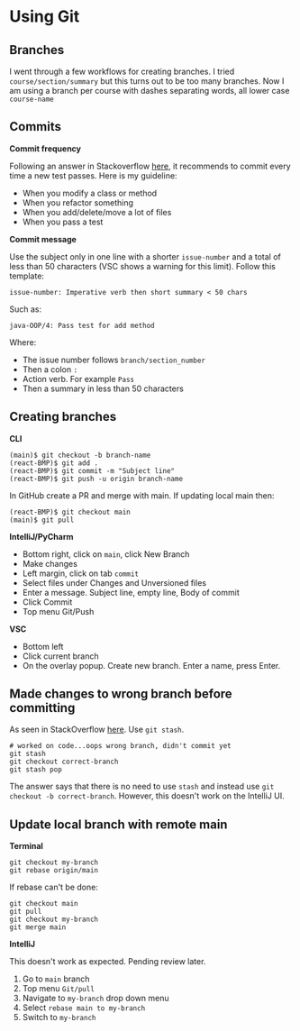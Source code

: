 # Using Git

## Branches

I went through a few workflows for creating branches. I tried `course/section/summary` but this turns out to be too many branches. Now I am using a branch per course with dashes separating words, all lower case `course-name`

## Commits

**Commit frequency**

Following an answer in Stackoverflow [here](https://softwareengineering.stackexchange.com/a/74765), it recommends to commit every time a new test passes. Here is my guideline:

* When you modify a class or method
* When you refactor something
* When you add/delete/move a lot of files
* When you pass a test

**Commit message**

Use the subject only in one line with a shorter `issue-number` and a total of less than 50 characters (VSC shows a warning for this limit). Follow this template:

    issue-number: Imperative verb then short summary < 50 chars

Such as:

    java-OOP/4: Pass test for add method

Where:

* The issue number follows `branch/section_number`
* Then a colon `:`
* Action verb. For example `Pass`
* Then a summary in less than 50 characters

## Creating branches

**CLI**

    (main)$ git checkout -b branch-name 
    (react-BMP)$ git add .
    (react-BMP)$ git commit -m "Subject line"
    (react-BMP)$ git push -u origin branch-name

In GitHub create a PR and merge with main. If updating local main then:

    (react-BMP)$ git checkout main
    (main)$ git pull

**IntelliJ/PyCharm**

* Bottom right, click on `main`, click New Branch
* Make changes
* Left margin, click on tab `commit`
* Select files under Changes and Unversioned files
* Enter a message. Subject line, empty line, Body of commit
* Click Commit
* Top menu Git/Push

**VSC**

* Bottom left
* Click current branch
* On the overlay popup. Create new branch. Enter a name, press Enter.

## Made changes to wrong branch before committing

As seen in StackOverflow [here](https://stackoverflow.com/questions/7217894/moving-changed-files-to-another-branch-for-check-in). Use `git stash`.

	# worked on code...oops wrong branch, didn't commit yet
	git stash
	git checkout correct-branch
	git stash pop

The answer says that there is no need to use `stash` and instead use `git checkout -b correct-branch`. However, this doesn't work on the IntelliJ UI.

## Update local branch with remote main

**Terminal**

	git checkout my-branch
	git rebase origin/main

If rebase can't be done:

	git checkout main
	git pull
	git checkout my-branch
	git merge main

**IntelliJ**

This doesn't work as expected. Pending review later.

1. Go to `main` branch
2. Top menu `Git/pull`
3. Navigate to `my-branch` drop down menu
4. Select `rebase main to my-branch`
5. Switch to `my-branch`